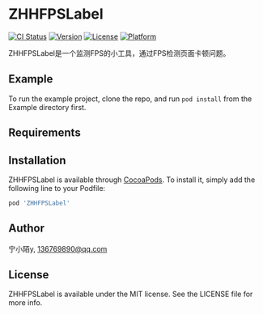 # ZHHFPSLabel

[![CI Status](https://img.shields.io/travis/宁小陌y/ZHHFPSLabel.svg?style=flat)](https://travis-ci.org/宁小陌y/ZHHFPSLabel)
[![Version](https://img.shields.io/cocoapods/v/ZHHFPSLabel.svg?style=flat)](https://cocoapods.org/pods/ZHHFPSLabel)
[![License](https://img.shields.io/cocoapods/l/ZHHFPSLabel.svg?style=flat)](https://cocoapods.org/pods/ZHHFPSLabel)
[![Platform](https://img.shields.io/cocoapods/p/ZHHFPSLabel.svg?style=flat)](https://cocoapods.org/pods/ZHHFPSLabel)

ZHHFPSLabel是一个监测FPS的小工具，通过FPS检测页面卡顿问题。

## Example

To run the example project, clone the repo, and run `pod install` from the Example directory first.

## Requirements

## Installation

ZHHFPSLabel is available through [CocoaPods](https://cocoapods.org). To install
it, simply add the following line to your Podfile:

```ruby
pod 'ZHHFPSLabel'
```

## Author

宁小陌y, 136769890@qq.com

## License

ZHHFPSLabel is available under the MIT license. See the LICENSE file for more info.
